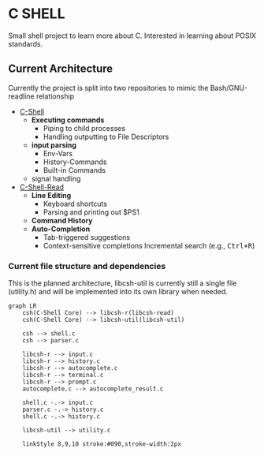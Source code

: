 # C SHELL

Small shell project to learn more about C. Interested in learning about POSIX standards.
## Current Architecture
Currently the project is split into two repositories to mimic the Bash/GNU-readline relationship

- [C-Shell](https://github.com/messatsuu/c-shell)
    - **Executing commands**
        - Piping to child processes
        - Handling outputting to File Descriptors
    - **input parsing**
        - Env-Vars
        - History-Commands
        - Built-in Commands
    - signal handling
- [C-Shell-Read](https://github.com/messatsuu/c-shell-read)
    - **Line Editing**
      - Keyboard shortcuts
      - Parsing and printing out $PS1
    - **Command History**
    - **Auto-Completion**
      - Tab-triggered suggestions
      - Context-sensitive completions
Incremental search (e.g., <kbd>Ctrl+R</kbd>)

### Current file structure and dependencies
This is the planned architecture, libcsh-util is currently still a single file (utility.h) and will be implemented into its own library when needed.
```mermaid
graph LR
    csh(C-Shell Core) --> libcsh-r(libcsh-read)
	csh(C-Shell Core) --> libcsh-util(libcsh-util)
	
	csh --> shell.c
	csh --> parser.c
	
    libcsh-r --> input.c
	libcsh-r --> history.c
    libcsh-r --> autocomplete.c
    libcsh-r --> terminal.c
    libcsh-r --> prompt.c
	autocomplete.c --> autocomplete_result.c
	
	shell.c -.-> input.c
	parser.c -.-> history.c
	shell.c -.-> history.c

	libcsh-util --> utility.c
	
    linkStyle 8,9,10 stroke:#090,stroke-width:2px
```
